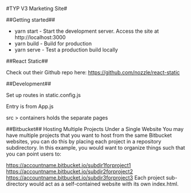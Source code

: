#TYP V3 Marketing Site#

##Getting started##

* yarn start - Start the development server. Access the site at http://localhost:3000
* yarn build - Build for production
* yarn serve - Test a production build locally

##React Static##

Check out their Github repo here: https://github.com/nozzle/react-static

##Development##

Set up routes in static.config.js

Entry is from App.js

src > containers holds the separate pages

##Bitbucket##
Hosting Multiple Projects Under a Single Website
You may have multiple projects that you want to host from the same Bitbucket websites, you can do this by placing each project in a repository subdirectory. In this example, you would want to organize things such that you can point users to:

https://accountname.bitbucket.io/subdir1forproject1
https://accountname.bitbucket.io/subdir2forproject2
https://accountname.bitbucket.io/subdir3forproject3
Each project sub-directory would act as a self-contained website with its own index.html.
